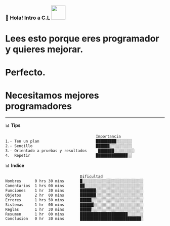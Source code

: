 ### 👋 Hola! Intro a C.L <img src="https://media.giphy.com/media/dxn6fRlTIShoeBr69N/giphy.gif" width="45">

#   Lees esto porque eres programador y quieres mejorar.
#     Perfecto. 
#     Necesitamos mejores programadores  
-------

📊 **Tips**
<!--START_SECTION:waka-->
```bash 
                                        Importancia
1.- Ten un plan                         █████████░░░░░░░  
2.- Sencillo                            ██████░░░░░░░░░░    
3.- Orientado a pruebas y resultados     ███████░░░░░░░░░
4.  Repetir                             ██████████████░░
``` 
📊 **Indice**
<!--START_SECTION:waka-->
```bash 
                                 Dificultad
Nombres      0 hrs 30 mins       █░░░░░░░░░░░░░░░░░░░░░░░░░░░   
Comentarios  1 hrs 00 mins       ██░░░░░░░░░░░░░░░░░░░░░░░░░░    
Funciones    1 hr  30 mins       ███████░░░░░░░░░░░░░░░░░░░░░    
Objetos      2 hr  00 mins       ███████░░░░░░░░░░░░░░░░░░░░░   
Errores      1 hrs 50 mins       █████░░░░░░░░░░░░░░░░░░░░░░░    
Sistemas     1 hr  00 mins       ██████░░░░░░░░░░░░░░░░░░░░░░    
Reglas       1 hr  30 mins       █████░░░░░░░░░░░░░░░░░░░░░░░    
Resumen      1 hr  00 mins       █████████████████████░░░░░░░   
Conclusion   0 hr  30 mins       ███████████████████████████░
``` 
